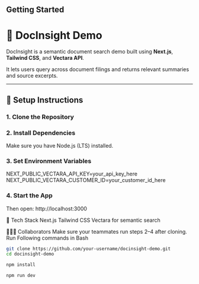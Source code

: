 ## Getting Started

# 🚀 DocInsight Demo

DocInsight is a semantic document search demo built using **Next.js**, **Tailwind CSS**, and **Vectara API**.

It lets users query across document filings and returns relevant summaries and source excerpts.

---

## 🔧 Setup Instructions

### 1. Clone the Repository


### 2. Install Dependencies 
Make sure you have Node.js (LTS) installed.

### 3. Set Environment Variables
NEXT_PUBLIC_VECTARA_API_KEY=your_api_key_here
NEXT_PUBLIC_VECTARA_CUSTOMER_ID=your_customer_id_here

### 4. Start the App
Then open: http://localhost:3000


🧱 Tech Stack
Next.js
Tailwind CSS
Vectara for semantic search

🧑‍🤝‍🧑 Collaborators
Make sure your teammates run steps 2–4 after cloning.
Run Following commands in Bash

```bash
git clone https://github.com/your-username/docinsight-demo.git
cd docinsight-demo

npm install

npm run dev
